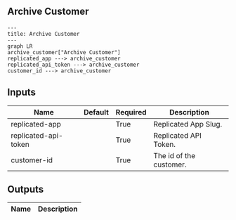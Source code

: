 ## Archive Customer

```mermaid
---
title: Archive Customer
---
graph LR
archive_customer["Archive Customer"]
replicated_app ---> archive_customer
replicated_api_token ---> archive_customer
customer_id ---> archive_customer
```
## Inputs
| Name | Default | Required | Description |
| --- | --- | --- | --- |
| replicated-app |  | True | Replicated App Slug. |
| replicated-api-token |  | True | Replicated API Token. |
| customer-id |  | True | The id of the customer. |

## Outputs
| Name | Description |
| --- | --- |

